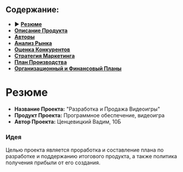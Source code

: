 ## Содержание:
- ▶️ **[Резюме](https://github.com/ts-vadim/te-pages)**
- **[Описание Продукта](description.md)**
- **[Авторы](authors.md)**
- **[Анализ Рынка](unknown.md)**
- **[Оценка Конкурентов](unknown.md)**
- **[Стратегия Маркетинга](unknown.md)**
- **[План Производства](unknown.md)**
- **[Организационный и Финансовый Планы](unknown.md)**

# Резюме
- **Название Проекта:** "Разработка и Продажа Видеоигры"
- **Продукт Проекта:** Программное обеспечение, видеоигра
- **Автор Проекта:** Ценцевицкий Вадим, 10Б

### Идея
Целью проекта является проработка и составление плана по разработке и поддержанию итогового продукта, а также политика получения прибыли от его создания.




